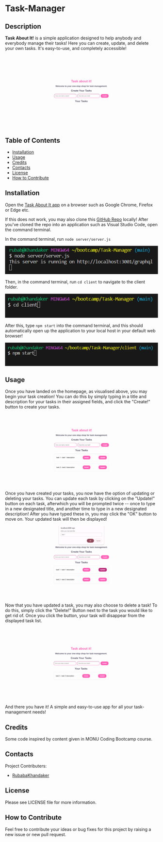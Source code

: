 # Task-Manager

## Description
    
**Task About It!** is a simple application designed to help anybody and everybody manage their tasks! Here you can create, update, and delete your own tasks. It's easy-to-use, and completely accessible!

![Screenshot of homepage](./client/src/assets/mainpage.png)
    
## Table of Contents
    
- [Installation](#installation)
- [Usage](#usage)
- [Credits](#credits)
- [Contacts](#contacts)
- [License](#license)
- [How to Contribute](#how-to-contribute)
    
## Installation
    
Open the [Task About It app]( https://rubabas-task-manager-a4515f92930f.herokuapp.com/) on a browser such as Google Chrome, Firefox or Edge etc.

If this does not work, you may also clone this [GitHub Repo](https://github.com/RubabaKhandaker/Task-Manager) locally! After you've cloned the repo into an application such as Visual Studio Code, open the command terminal.

In the command terminal, run `node server/server.js`

![Screenshot of node command](./client/src/assets/node-server.png)

Then, in the command terminal, run `cd client` to navigate to the client folder.

![Screenshot of cd client](./client/src/assets/cd-client.png)

After this, type `npm start` into the command terminal, and this should automatically open up the application to your local host in your default web browser!

![Screenshot of npm start](./client/src/assets/npm%20start.png)

## Usage

Once you have landed on the homepage, as visualised above, you may begin your task creation! You can do this by simply typing in a title and description for your tasks in their assigned fields, and click the "Create!" button to create your tasks.

![Screenshot of added tasks](./client/src/assets/task-add.png)

Once you have created your tasks, you now have the option of updating or deleting your tasks. You can update each task by clicking on the "Update!" button on each task, afterwhich you will be prompted twice -- once to type in a new designated title, and another time to type in a new designated description! After you have typed these in, you may click the "OK" button to move on. Your updated task will then be displayed!

![Screenshot of updating task](./client/src/assets/task-update.png)

Now that you have updated a task, you may also choose to delete a task! To do this, simply click the "Delete!" Button next to the task you would like to get rid of. Once you click the button, your task will disappear from the displayed task list.

![Screenshot of deleted task](./client/src/assets/task-delete.png)

And there you have it! A simple and easy-to-use app for all your task-management needs!

## Credits

Some code inspired by content given in MONU Coding Bootcamp course.

## Contacts

Project Contributers:
- [RubabaKhandaker](https://github.com/RubabaKhandaker)

## License

Please see LICENSE file for more information.  
 
## How to Contribute
    
Feel free to contribute your ideas or bug fixes for this project by raising a new issue or new pull request.